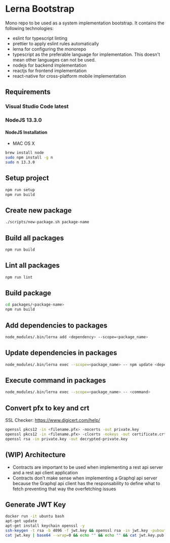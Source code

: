 # Lerna Bootstrap

Mono repo to be used as a system implementation bootstrap.
It contains the following technologies:

- eslint for typescript linting
- prettier to apply eslint rules automatically
- lerna for configuring the monorepo
- typescript as the preferable language for implementation. This doesn't mean other languages can not be used.
- nodejs for backend implementation
- reactjs for frontend implementation
- react-native for cross-platform mobile implementation

## Requirements

### Visual Studio Code latest

### NodeJS 13.3.0

#### NodeJS Installation

- MAC OS X

```sh
brew install node
sudo npm install -g n
sudo n 13.3.0
```

## Setup project

```sh
npm run setup
npm run build
```

## Create new package

```sh
./scripts/new-package.sh package-name
```

## Build all packages

```sh
npm run build
```

## Lint all packages

```sh
npm run lint
```

## Build package

```sh
cd packages/<package-name>
npm run build
```

## Add dependencies to packages

```sh
node_modules/.bin/lerna add <dependency> --scope=<package_name>
```

## Update dependencies in packages

```sh
node_modules/.bin/lerna exec --scope=<package_name> -- npm update <dependency>
```

## Execute command in packages

```sh
node_modules/.bin/lerna exec --scope=<package_name> -- <command>
```

## Convert pfx to key and crt

SSL Checker: <https://www.digicert.com/help/>

```sh
openssl pkcs12 -in <filename.pfx> -nocerts -out private.key
openssl pkcs12 -in <filename.pfx> -clcerts -nokeys -out certificate.crt
openssl rsa -in private.key -out decrypted-private.key
```

## (WIP) Architecture

- Contracts are important to be used when implementing a rest api server and a rest api client application
- Contracts don't make sense when implementing a Graphql api server because the Graphql api client has the responsability to define what to fetch preventing that way the overfetching issues

## Generate JWT Key

```sh
docker run -it ubuntu bash
apt-get update
apt-get install keychain openssl -y
ssh-keygen -t rsa -b 4096 -f jwt.key && openssl rsa -in jwt.key -pubout -outform PEM -out jwt.key.pub
cat jwt.key | base64 --wrap=0 && echo "" && echo "" && cat jwt.key.pub | base64 --wrap=0 && echo "" && echo "" && cat jwt.key.pub
```
